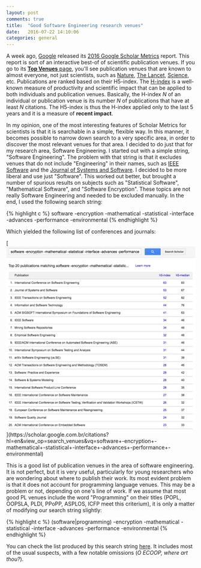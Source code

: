 ```yaml
---
layout: post
comments: true
title:  "Good Software Engineering research venues"
date:   2016-07-22 14:10:06
categories: general
---
```

A week ago, [Google](http://www.google.com) released its [2016 Google Scholar Metrics](https://googlescholar.blogspot.com.br/2016/07/2016-scholar-metrics-released_14.html) report. This report is sort of an interactive best-of of scientific publication venues. If you go to its [**Top Venues** page](https://scholar.google.com/citations?view_op=top_venues), you'll see publication venues that are known to almost everyone, not just scientists, such as [Nature](http://www.nature.com), [The Lancet](http://www.thelancet.com), [Science](http://www.sciencemag.com), etc. Publications are ranked based on their H5-index. The [H-index](https://en.wikipedia.org/wiki/H-index) is a well-known measure of productivity and scientific impact that can be applied to both individuals and publication venues. Basically, the H-index *N* of an individual or publication venue is its number *N* of publications that have at least *N* citations. The H5-index is thus the H-index applied only to the last 5 years and it is a measure of **recent impact**.

In my opinion, one of the most interesting features of Scholar Metrics for scientists is that it is searchable in a simple, flexible way. In this manner, it becomes possible to narrow down search to a very specific area, in order to discover the most relevant venues for that area. I decided to do just that for my research area, Software Engineering. I started out with a simple string, "Software Engineering". The problem with that string is that it excludes venues that do not include "Engineering" in their names, such as [IEEE Software](https://www.computer.org/software-magazine/) and the [Journal of Systems and Software](http://www.journals.elsevier.com/journal-of-systems-and-software/). I decided to be more liberal and use just "Software". This worked out better, but brought a number of spurious results on subjects such as "Statistical Software", "Mathematical Software", and "Software Encryption". These topics are not really Software Engineering and needed to be excluded manually. In the end, I used the following search string:

{% highlight c %}
software -encryption -mathematical -statistical -interface -advances -performance -environmental
{% endhighlight %}

Which yielded the following list of conferences and journals:

[![Top 20 Software Engineering venues](https://raw.githubusercontent.com/fernandocastor/fernandocastor.github.io/master/images/venues.png "https://scholar.google.com.br/citations?hl=en&view_op=search_venues&vq=software+-encryption+-mathematical+-statistical+-interface+-advances+-performance+-environmental")](https://scholar.google.com.br/citations?hl=en&view_op=search_venues&vq=software+-encryption+-mathematical+-statistical+-interface+-advances+-performance+-environmental)

This is a good list of publication venues in the area of software engineering. It is not perfect, but it is very useful, particularly for young researchers who are wondering about where to publish their work. Its most evident problem is that it does not account for programming language venues. This may be a problem or not, depending on one's line of work. If we assume that most good PL venues include the word "Programming" on their titles (POPL, OOPSLA, PLDI, PPoPP, ASPLOS, ICFP meet this criterium), it is only a matter of modifying our search string slightly:

{% highlight c %}
(software|programming) -encryption -mathematical -statistical -interface -advances -performance -environmental
{% endhighlight %}

You can check the list produced by this search string [here](https://scholar.google.com.br/citations?hl=en&view_op=search_venues&vq=%28software%7Cprogramming%29+-encryption+-mathematical+-statistical+-interface+-advances+-performance+-environmental). It includes most of the usual suspects, with a few notable omissions (*O ECOOP, where art thou?*).
